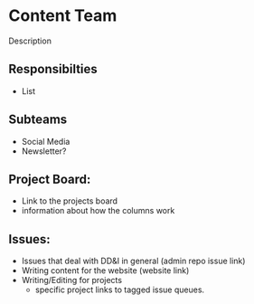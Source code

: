 # Content Team

Description

## Responsibilties
- List

## Subteams
- Social Media
- Newsletter?


## Project Board:
- Link to the projects board
- information about how the columns work

## Issues:
- Issues that deal with DD&I in general (admin repo issue link)
- Writing content for the website (website link)
- Writing/Editing for projects
    - specific project links to tagged issue queues.
